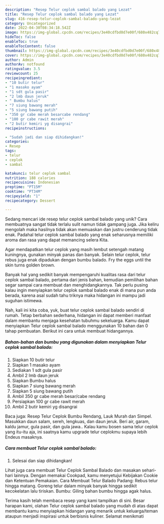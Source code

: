 ```yaml
---
description: "Resep Telur ceplok sambal balado yang Lezat"
title: "Resep Telur ceplok sambal balado yang Lezat"
slug: 416-resep-telur-ceplok-sambal-balado-yang-lezat
category: Uncategorized
date: 2022-04-30T08:34:18.542Z
image: https://img-global.cpcdn.com/recipes/3e40cdfbd0d7e00f/680x482cq70/telur-ceplok-sambal-balado-foto-resep-utama.jpg
hideToc: false
enableToc: true
enableTocContent: false
thumbnail: https://img-global.cpcdn.com/recipes/3e40cdfbd0d7e00f/680x482cq70/telur-ceplok-sambal-balado-foto-resep-utama.jpg
cover: https://img-global.cpcdn.com/recipes/3e40cdfbd0d7e00f/680x482cq70/telur-ceplok-sambal-balado-foto-resep-utama.jpg
author: Admin
authorAv: notfound
ratingvalue: 3.5
reviewcount: 25
recipeingredient:
- "10 butir telur"
- "1 masako ayam"
- "1 sdt gula pasir"
- "2 lmb daun jeruk"
- " Bumbu halus"
- "7 siung bawang merah"
- "5 siung bawang putih"
- "350 gr cabe merah besarcabe rendang"
- "100 gr cabe rawit merah"
- "2 butir kemiri yg disangrai"
recipeinstructions:

- "Sudah jadi dan siap dihidangkan!"
categories:
- Resep
tags:
- telur
- ceplok
- sambal

katakunci: telur ceplok sambal 
nutrition: 188 calories
recipecuisine: Indonesian
preptime: "PT15M"
cooktime: "PT34M"
recipeyield: "1"
recipecategory: Dessert

---
```





Sedang mencari ide resep telur ceplok sambal balado yang unik? Cara membuatnya sangat tidak terlalu sulit namun tidak gampang juga. Jika keliru mengolah maka hasilnya tidak akan memuaskan dan justru cenderung tidak enak. Padahal telur ceplok sambal balado yang enak seharusnya memiliki aroma dan rasa yang dapat memancing selera Kita.





Agar mendapatkan telur ceplok yang masih lembut setengah matang kuningnya, gunakan minyak panas dan banyak. Selain telur ceplok, telur rebus juga enak dipadukan dengan bumbu balado. Fry the eggs until the skin turns golden brown.

Banyak hal yang sedikit banyak mempengaruhi kualitas rasa dari telur ceplok sambal balado, pertama dari jenis bahan, kemudian pemilihan bahan segar sampai cara membuat dan menghidangkannya. Tak perlu pusing kalau ingin menyiapkan telur ceplok sambal balado enak di mana pun anda berada, karena asal sudah tahu triknya maka hidangan ini mampu jadi suguhan istimewa.






Nah, kali ini kita coba, yuk, buat telur ceplok sambal balado sendiri di rumah. Tetap berbahan sederhana, hidangan ini dapat memberi manfaat dalam membantu menjaga kesehatan tubuhmu sekeluarga. Kamu dapat menyiapkan Telur ceplok sambal balado menggunakan 10 bahan dan 0 tahap pembuatan. Berikut ini cara untuk membuat hidangannya.

<!--inarticleads1-->

##### Bahan-bahan dan bumbu yang digunakan dalam menyiapkan Telur ceplok sambal balado:

1. Siapkan 10 butir telur
1. Siapkan 1 masako ayam
1. Sediakan 1 sdt gula pasir
1. Ambil 2 lmb daun jeruk
1. Siapkan  Bumbu halus
1. Siapkan 7 siung bawang merah
1. Siapkan 5 siung bawang putih
1. Ambil 350 gr cabe merah besar/cabe rendang
1. Persiapkan 100 gr cabe rawit merah
1. Ambil 2 butir kemiri yg disangrai


Baca juga: Resep Telur Ceplok Bumbu Rendang, Lauk Murah dan Simpel. Masukkan daun salam, sereh, lengkuas, dan daun jeruk. Beri air, garam, kaldu jamur, gula pasir, dan gula jawa.. Kalau kamu bosen sama telur ceplok yang itu-itu aja, ini saatnya kamu upgrade telur ceplokmu supaya lebih Endeus masaknya. 

<!--inarticleads2-->

##### Cara membuat Telur ceplok sambal balado:


1. Selesai dan siap dihidangkan!

Lihat juga cara membuat Telur Ceplok Sambal Balado dan masakan sehari-hari lainnya. Dengan memakai Cookpad, kamu menyetujui Kebijakan Cookie dan Ketentuan Pemakaian. Cara Membuat Telur Balado Padang: Rebus telur hingga matang. Goreng telur dalam minyak banyak hingga sedikit kecokelatan lalu tiriskan. Bumbu: Giling bahan bumbu hingga agak halus. 

Terima kasih telah membaca resep yang kami tampilkan di sini. Besar harapan kami, olahan Telur ceplok sambal balado yang mudah di atas dapat membantu kamu menyiapkan hidangan yang menarik untuk keluarga/teman ataupun menjadi inspirasi untuk berbisnis kuliner. Selamat menikmati
